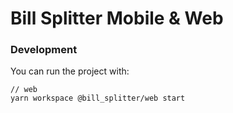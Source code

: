 # Bill Splitter Mobile & Web

### Development
You can run the project with:

```
// web
yarn workspace @bill_splitter/web start
```

